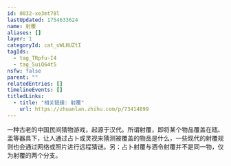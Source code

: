 ```yaml
---
id: 0032-xe3mt78l
lastUpdated: 1754633624
name: 射覆
aliases: []
layer: 1
categoryId: cat_uWLHUZtI
tagIds:
  - tag_TRpfu-I4
  - tag_5uiQ64t5
nsfw: false
parent: ""
relatedEntries: []
timelineEvents: []
titledLinks:
  - title: "相关链接: 射覆"
    url: https://zhuanlan.zhihu.com/p/73414899
---
```


一种古老的中国民间猜物游戏，起源于汉代。所谓射覆，即将某个物品覆盖在瓯、盂等器具下，让人通过占卜或灵视来猜测被覆盖的物品是什么，一些现代的射覆规则也会通过网络或照片进行远程猜谜。另：占卜射覆与酒令射覆并不是同一物，仅为射覆的两个分支。